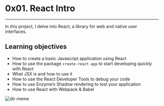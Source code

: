 # 0x01. React Intro

----------------

In this project, I delve into React, a library for web and native user interfaces.

## Learning objectives

- How to create a basic Javascript application using React
- How to use the package `create-react-app` to start developing quickly with React
- What JSX is and how to use it
- How to use the React Developer Tools to debug your code
- How to use Enzyme’s Shadow rendering to test your application
- How to use React with Webpack & Babel

![dir meme](https://s3.amazonaws.com/alx-intranet.hbtn.io/uploads/medias/2019/12/79df527164ac54981039.jpg?X-Amz-Algorithm=AWS4-HMAC-SHA256&X-Amz-Credential=AKIARDDGGGOUSBVO6H7D%2F20240507%2Fus-east-1%2Fs3%2Faws4_request&X-Amz-Date=20240507T093034Z&X-Amz-Expires=86400&X-Amz-SignedHeaders=host&X-Amz-Signature=a01a94a329997b54e794b2ebadba3a7218712c2b118dd68756ebd18dba336235)
